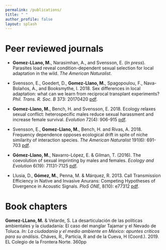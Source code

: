 ```yaml
---
permalink: /publications/
title: " "
author_profile: false
layout: splash
---
```


# Peer reviewed journals

- **Gomez-LLano, M.**, Narasimhan, A., and Svensson, E. (*In press*). Parasites load reveal
condition-dependent sexual selection for local adaptation in the wild. *The American Naturalist*.

- Svensson, E., Goedert, D., **Gomez-Llano, M.**, Spagopoulou, F., Nava-Bolaños, A., and Booksmythe, I. 2018. Sex differences in local adaptation: what can we learn from reciprocal transplant experiments? *Phil. Trans. R. Soc. B* 373: 20170420 [pdf](https://mgomezllano.github.io/miguelgomez/assets/papers/PhilTrans2018.pdf).

- **Gomez-Llano, M.**, Bench, H. and Svensson, E. 2018. Ecology relaxes sexual conflict: heterospecific males reduce sexual harassment and increase female survival. *Evolution* 72(4): 906-915 [pdf](https://mgomezllano.github.io/miguelgomez/assets/papers/Evol2018.pdf).

- Svensson, E., **Gomez-Llano, M.**, Bench, H. and Rivas, A. 2018. Frequency dependence opposes ecological drift in spite of niche similarity of interaction species. *The American Naturalist* 191(6): 691-703 [pdf](https://mgomezllano.github.io/miguelgomez/assets/papers/AmNat2018.pdf).

- **Gómez-Llano, M.**, Navarro-López, E. & Gilman, T. (2016). The coevolution of sexual imprinting by males and females. *Ecology and Evolution* 6(19): 71131-7125 [pdf](https://mgomezllano.github.io/miguelgomez/assets/papers/EcoEvo2016.pdf).

- Llusia, D., **Gómez, M.**, Penna, M. & Márquez, R. 2013. Call Transmission Efficiency in Native and Invasive Anurans: Competing Hypotheses of Divergence in Acoustic Signals. *PloS ONE*, 8(10): e77312 [pdf](https://mgomezllano.github.io/miguelgomez/assets/papers/PO2013.pdf).


# Book chapters

**Gomez-LLano, M.** & Velarde, S. La desarticulación de las políticas ambientales y la ciudadanía: El caso del manglar Tajamar y el Nevado de Toluca. *In: La ciudadanía y el medio ambiente en México: apuntes críticos para su análisis*. Cháves, R., Particia, R and de la Cueva, H (Coord.). 2019. EL Colegio de la Frontera Norte. 360pp

